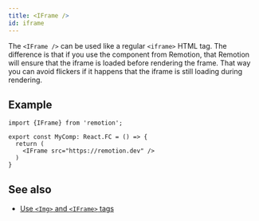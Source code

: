```yaml
---
title: <IFrame />
id: iframe
---
```


The `<IFrame />` can be used like a regular `<iframe>` HTML tag.
The difference is that if you use the component from Remotion, that Remotion will ensure that the iframe is loaded before rendering the frame. That way you can avoid flickers if it happens that the iframe is still loading during rendering.

## Example

```tsx
import {IFrame} from 'remotion';

export const MyComp: React.FC = () => {
  return (
    <IFrame src="https://remotion.dev" />
  )
}

```

## See also

- [Use `<Img>` and `<IFrame>` tags](use-img-and-iframe)
